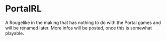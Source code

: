 # PortalRL

A Rougelike in the making that has nothing to do with the Portal games and will be renamed later.
More infos will be posted, once this is somewhat playable.
